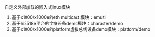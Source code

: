 自定义外部加载的嵌入式linux模块
1. 基于x1000/x1000e的eth multicast 模块：emulti
2. 基于hi3518e平台的字符设备demo模块：character/demo
3. 基于x1000/x1000e的platform虚拟总线设备demo模块：platform/demo